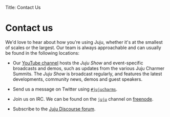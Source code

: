 Title: Contact Us

# Contact us

We'd love to hear about how you're using Juju, whether it's at the smallest of
scales or the largest. Our team is always approachable and can usually be found
in the following locations:

- Our [YouTube channel][youtube] hosts the *Juju Show* and event-specific
   broadcasts and demos, such as updates from the various Juju Charmer Summits.
   The *Juju Show* is broadcast regularly, and features the latest developments,
   community news, demos and guest speakers. 

- Send us a message on Twitter using [`#jujucharms`][twitter].

- Join us on IRC. We can be found on the [`juju`][jujuchannel] channel on [freenode][freenode].

- Subscribe to the [Juju Discourse forum][juju-discourse-forum].


<!-- LINKS -->

[youtube]: https://www.youtube.com/jujucharms
[twitter]: https://twitter.com/hashtag/jujucharms
[freenode]: https://freenode.net/
[jujuchannel]: http://webchat.freenode.net/?channels=juju
[juju-discourse-forum]: https://discourse.jujucharms.com/
